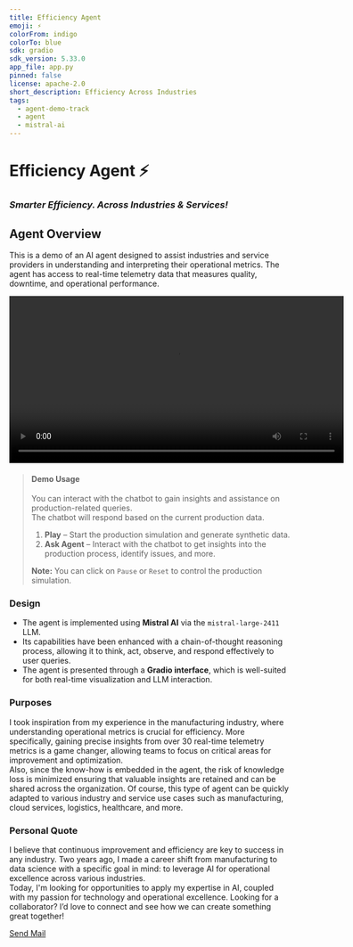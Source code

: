 ```yaml
---
title: Efficiency Agent
emoji: ⚡️
colorFrom: indigo
colorTo: blue
sdk: gradio
sdk_version: 5.33.0
app_file: app.py
pinned: false
license: apache-2.0
short_description: Efficiency Across Industries
tags:
  - agent-demo-track
  - agent
  - mistral-ai
---
```


# Efficiency Agent ⚡️️  
### *Smarter Efficiency. Across Industries & Services!*

## Agent Overview

This is a demo of an AI agent designed to assist industries and service providers in understanding and interpreting their operational metrics. The agent has access to real-time telemetry data that measures quality, downtime, and operational performance.

<video controls width="600">
  <source src="https://huggingface.co/spaces/Agents-MCP-Hackathon/IndustryMind-AI/blob/main/EfficiencyAgent.mp4" type="video/mp4">
  Your browser does not support the video tag.
</video>

> #### Demo Usage
>
> You can interact with the chatbot to gain insights and assistance on production-related queries.  
> The chatbot will respond based on the current production data.  
> 1. **Play** – Start the production simulation and generate synthetic data.  
> 2. **Ask Agent** – Interact with the chatbot to get insights into the production process, identify issues, and more.  
>
> **Note:** You can click on `Pause` or `Reset` to control the production simulation.

### Design

* The agent is implemented using **Mistral AI** via the `mistral-large-2411` LLM.  
* Its capabilities have been enhanced with a chain-of-thought reasoning process, allowing it to think, act, observe, and respond effectively to user queries.  
* The agent is presented through a **Gradio interface**, which is well-suited for both real-time visualization and LLM interaction.

### Purposes  
I took inspiration from my experience in the manufacturing industry, where understanding operational metrics is crucial for efficiency. More specifically, gaining precise insights from over 30 real-time telemetry metrics is a game changer, allowing teams to focus on critical areas for improvement and optimization.  
Also, since the know-how is embedded in the agent, the risk of knowledge loss is minimized ensuring that valuable insights are retained and can be shared across the organization.  Of course, this type of agent can be quickly adapted to various industry and service use cases such as manufacturing, cloud services, logistics, healthcare, and more.


### Personal Quote  
I believe that continuous improvement and efficiency are key to success in any industry.  Two years ago, I made a career shift from manufacturing to data science with a specific goal in mind: to leverage AI for operational excellence across various industries.  
Today, I'm looking for opportunities to apply my expertise in AI, coupled with my passion for technology and operational excellence.  Looking for a collaborator? I’d love to connect and see how we can create something great together!  

[Send Mail](mailto:mriusero@icloud.com)